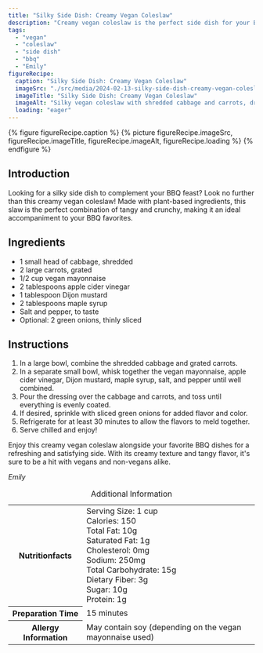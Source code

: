 ```yaml
---
title: "Silky Side Dish: Creamy Vegan Coleslaw"
description: "Creamy vegan coleslaw is the perfect side dish for your BBQ feast. Made with shredded cabbage, grated carrots, and a tangy vegan mayo dressing, this coleslaw is a refreshing and delicious addition to any BBQ spread."
tags:
  - "vegan"
  - "coleslaw"
  - "side dish"
  - "bbq"
  - "Emily"
figureRecipe: 
  caption: "Silky Side Dish: Creamy Vegan Coleslaw"
  imageSrc: "./src/media/2024-02-13-silky-side-dish-creamy-vegan-coleslaw-1484.png"
  imageTitle: "Silky Side Dish: Creamy Vegan Coleslaw"
  imageAlt: "Silky vegan coleslaw with shredded cabbage and carrots, dressed in tangy vegan mayo, presented beautifully on a clean table."
  loading: "eager"
---
```


{% figure figureRecipe.caption %}
{% picture figureRecipe.imageSrc, figureRecipe.imageTitle, figureRecipe.imageAlt, figureRecipe.loading %}
{% endfigure %}

## Introduction

Looking for a silky side dish to complement your BBQ feast? Look no further than this creamy vegan coleslaw! Made with plant-based ingredients, this slaw is the perfect combination of tangy and crunchy, making it an ideal accompaniment to your BBQ favorites.

## Ingredients

- 1 small head of cabbage, shredded
- 2 large carrots, grated
- 1/2 cup vegan mayonnaise
- 2 tablespoons apple cider vinegar
- 1 tablespoon Dijon mustard
- 2 tablespoons maple syrup
- Salt and pepper, to taste
- Optional: 2 green onions, thinly sliced

## Instructions

1. In a large bowl, combine the shredded cabbage and grated carrots.
2. In a separate small bowl, whisk together the vegan mayonnaise, apple cider vinegar, Dijon mustard, maple syrup, salt, and pepper until well combined.
3. Pour the dressing over the cabbage and carrots, and toss until everything is evenly coated.
4. If desired, sprinkle with sliced green onions for added flavor and color.
5. Refrigerate for at least 30 minutes to allow the flavors to meld together.
6. Serve chilled and enjoy!

Enjoy this creamy vegan coleslaw alongside your favorite BBQ dishes for a refreshing and satisfying side. With its creamy texture and tangy flavor, it's sure to be a hit with vegans and non-vegans alike.

*Emily*

<table><caption class='sr-only'>Additional Information</caption><tr><th>Nutritionfacts</th><td>Serving Size: 1 cup<br />
Calories: 150<br />
Total Fat: 10g<br />
Saturated Fat: 1g<br />
Cholesterol: 0mg<br />
Sodium: 250mg<br />
Total Carbohydrate: 15g<br />
Dietary Fiber: 3g<br />
Sugar: 10g<br />
Protein: 1g&nbsp;</td></tr><tr><th>Preparation Time</th><td>15 minutes&nbsp;</td></tr><tr><th>Allergy Information</th><td>May contain soy (depending on the vegan mayonnaise used)&nbsp;</td></tr></table>

